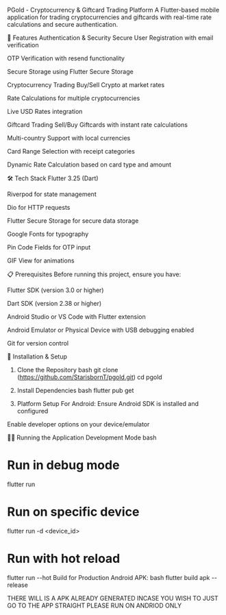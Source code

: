 PGold - Cryptocurrency & Giftcard Trading Platform
A Flutter-based mobile application for trading cryptocurrencies and giftcards with real-time rate calculations and secure authentication.

🚀 Features
Authentication & Security
Secure User Registration with email verification

OTP Verification with resend functionality

Secure Storage using Flutter Secure Storage

Cryptocurrency Trading
Buy/Sell Crypto at market rates

Rate Calculations for multiple cryptocurrencies

Live USD Rates integration

Giftcard Trading
Sell/Buy Giftcards with instant rate calculations

Multi-country Support with local currencies

Card Range Selection with receipt categories

Dynamic Rate Calculation based on card type and amount

🛠 Tech Stack
Flutter 3.25 (Dart)

Riverpod for state management

Dio for HTTP requests

Flutter Secure Storage for secure data storage

Google Fonts for typography

Pin Code Fields for OTP input

GIF View for animations

📋 Prerequisites
Before running this project, ensure you have:

Flutter SDK (version 3.0 or higher)

Dart SDK (version 2.38 or higher)

Android Studio or VS Code with Flutter extension

Android Emulator or Physical Device with USB debugging enabled

Git for version control

🔧 Installation & Setup
1. Clone the Repository
bash
git clone (https://github.com/StarisbornT/pgold.git)
cd pgold
2. Install Dependencies
bash
flutter pub get

4. Platform Setup
For Android:
Ensure Android SDK is installed and configured

Enable developer options on your device/emulator


🏃‍♂️ Running the Application
Development Mode
bash
# Run in debug mode
flutter run

# Run on specific device
flutter run -d <device_id>

# Run with hot reload
flutter run --hot
Build for Production
Android APK:
bash
flutter build apk --release


THERE WILL IS A APK ALREADY GENERATED INCASE YOU WISH TO JUST GO TO THE APP STRAIGHT PLEASE RUN ON ANDRIOD ONLY

